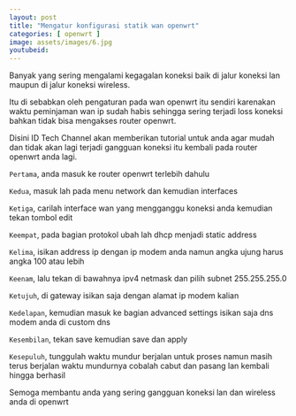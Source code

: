 ```yaml
---
layout: post
title: "Mengatur konfigurasi statik wan openwrt"
categories: [ openwrt ]
image: assets/images/6.jpg
youtubeid: 
---
```

Banyak yang sering mengalami kegagalan koneksi baik di jalur koneksi lan maupun di jalur koneksi wireless.

Itu di sebabkan oleh pengaturan pada wan openwrt itu sendiri karenakan waktu peminjaman wan ip sudah habis sehingga sering terjadi loss koneksi bahkan tidak bisa mengakses router openwrt.

Disini ID Tech Channel akan memberikan tutorial untuk anda agar mudah dan tidak akan lagi terjadi gangguan koneksi itu kembali pada router openwrt anda lagi.

`Pertama`, anda masuk ke router openwrt terlebih dahulu

`Kedua`, masuk lah pada menu network dan kemudian interfaces
 
`Ketiga`, carilah interface wan yang mengganggu koneksi anda kemudian tekan tombol edit

`Keempat`, pada bagian protokol ubah lah dhcp menjadi static address

`Kelima`, isikan address ip dengan ip modem anda namun angka ujung harus angka 100 atau lebih

`Keenam`, lalu tekan di bawahnya ipv4 netmask dan pilih subnet 255.255.255.0

`Ketujuh`, di gateway isikan saja dengan alamat ip modem kalian

`Kedelapan`, kemudian masuk ke bagian advanced settings isikan saja dns modem anda di custom dns

`Kesembilan`, tekan save kemudian save dan apply

`Kesepuluh`, tunggulah waktu mundur berjalan untuk proses namun masih terus berjalan waktu mundurnya cobalah cabut dan pasang lan kembali hingga berhasil

Semoga membantu anda yang sering gangguan koneksi lan dan wireless anda di openwrt
